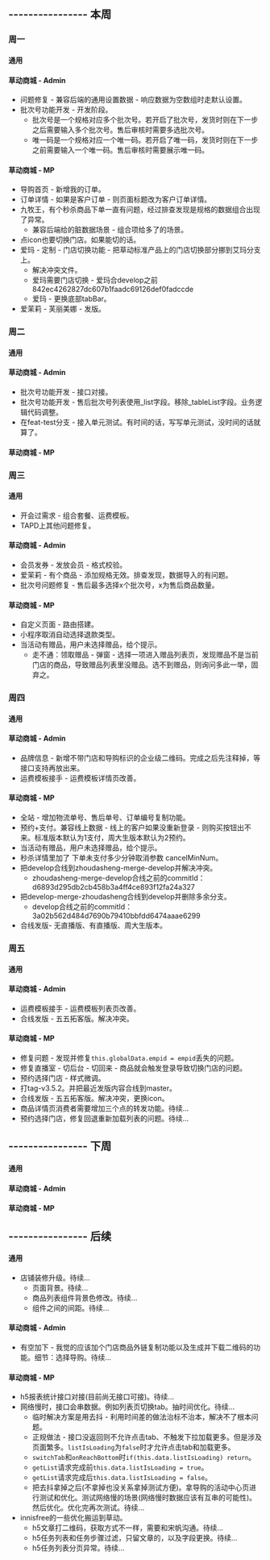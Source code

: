 ## ---------------- 本周

### 周一
#### 通用
#### 草动商城 - Admin
* 问题修复 - 兼容后端的通用设置数据 - 响应数据为空数组时走默认设置。
* 批次号功能开发 - 开发阶段。
  - 批次号是一个规格对应多个批次号。若开启了批次号，发货时则在下一步之后需要输入多个批次号。售后审核时需要多选批次号。
  - 唯一码是一个规格对应一个唯一码。若开启了唯一码，发货时则在下一步之前需要输入一个唯一码。售后审核时需要展示唯一码。
#### 草动商城 - MP
* 导购首页 - 新增我的订单。
* 订单详情 - 如果是客户订单 - 则页面标题改为客户订单详情。
* 九牧王，有个秒杀商品下单一直有问题，经过排查发现是规格的数据组合出现了异常。
  - 兼容后端给的脏数据场景 - 组合项给多了的场景。
* 点icon也要切换门店。如果能切的话。
* 爱玛 - 定制 - 门店切换功能 - 把草动标准产品上的门店切换部分挪到艾玛分支上。
  - 解决冲突文件。
  - 爱玛需要门店切换 - 爱玛合develop之前 842ec4262827dc607b1faadc69126def0fadccde
  - 爱玛 - 更换底部tabBar。
* 爱茉莉 - 芙丽美娜 - 发版。

### 周二
#### 通用
#### 草动商城 - Admin
* 批次号功能开发 - 接口对接。
* 批次号功能开发 - 售后批次号列表使用_list字段。移除_tableList字段。业务逻辑代码调整。
* 在feat-test分支 - 接入单元测试。有时间的话，写写单元测试，没时间的话就算了。
#### 草动商城 - MP

### 周三
#### 通用
* 开会过需求 - 组合套餐、运费模板。
* TAPD上其他问题修复。
#### 草动商城 - Admin
* 会员发券 - 发放会员 - 格式校验。
* 爱茉莉 - 有个商品 - 添加规格无效。排查发现，数据导入的有问题。
* 批次号问题修复 - 售后最多选择x个批次号，x为售后商品数量。
#### 草动商城 - MP
* 自定义页面 - 路由搭建。
* 小程序取消自动选择退款类型。
* 当活动有赠品，用户未选择赠品，给个提示。
  - 走不通：领取赠品 - 弹窗 - 选择一项进入赠品列表页，发现赠品不是当前门店的商品，导致赠品列表里没赠品。选不到赠品，则询问多此一举，固弃之。

### 周四
#### 通用
#### 草动商城 - Admin
* 品牌信息 - 新增不带门店和导购标识的企业级二维码。完成之后先注释掉，等接口支持再放出来。
* 运费模板接手 - 运费模板详情页改善。
#### 草动商城 - MP
* 全站 - 增加物流单号、售后单号、订单编号复制功能。
* 预约+支付。兼容线上数据 - 线上的客户如果没重新登录 - 则购买按钮出不来。标准版本默认为1支付，周大生版本默认为2预约。
* 当活动有赠品，用户未选择赠品，给个提示。
* 秒杀详情里加了 下单未支付多少分钟取消参数 cancelMinNum。
* 把develop合线到zhoudasheng-merge-develop并解决冲突。
  - zhoudasheng-merge-develop合线之前的commitId：d6893d295db2cb458b3a4ff4ce893f12fa24a327
* 把develop-merge-zhoudasheng合线到develop并删除多余分支。
  - develop合线之前的commitId：3a02b562d484d7690b79410bbfdd6474aaae6299
* 合线发版- 无直播版、有直播版、周大生版本。

### 周五
#### 通用
#### 草动商城 - Admin
* 运费模板接手 - 运费模板列表页改善。
* 合线发版 - 五五拓客版。解决冲突。
#### 草动商城 - MP
* 修复问题 - 发现并修复`this.globalData.empid = empid`丢失的问题。
* 修复直播室 - 切后台 - 切回来 - 商品就会触发登录导致切换门店的问题。
* 预约选择门店 - 样式微调。
* 打tag-v3.5.2。并把最近发版内容合线到master。
* 合线发版 - 五五拓客版。解决冲突，更换icon。
* 商品详情页消费者需要增加三个点的转发功能。待续...
* 预约选择门店，修复回退重新加载列表的问题。待续...

## ---------------- 下周
#### 通用
#### 草动商城 - Admin
#### 草动商城 - MP

## ---------------- 后续
#### 通用
* 店铺装修升级。待续...
  - 页面背景。待续...
  - 商品列表组件背景色修改。待续...
  - 组件之间的间距。待续...
#### 草动商城 - Admin
* 有空加下 - 我觉的应该加个门店商品外链复制功能以及生成并下载二维码的功能。细节：选择导购。待续...
#### 草动商城 - MP
* h5报表统计接口对接(目前尚无接口可接)。待续...
* 网络慢时，接口会串数据。例如列表页切换tab。抽时间优化。待续...
  - 临时解决方案是用去抖 - 利用时间差的做法治标不治本，解决不了根本问题。
  - 正规做法 - 接口没返回则不允许点击tab、不触发下拉加载更多。但是涉及页面繁多。`listIsLoading`为`false`时才允许点击tab和加载更多。
  - `switchTab`和`onReachBottom`时`if(this.data.listIsLoading) return`。
  - `getList`请求完成前`this.data.listIsLoading = true`。
  - `getList`请求完成后`this.data.listIsLoading = false`。
  - 把去抖拿掉之后(不拿掉也没关系拿掉测试方便)。拿导购的活动中心页进行测试和优化。测试网络慢的场景(网络慢时数据应该有互串的可能性)。然后优化。优化完再次测试。待续...
* innisfree的一些优化搬运到草动。
  - h5文章打二维码，获取方式不一样，需要和宋帆沟通。待续...
  - h5任务列表和任务步骤过滤，只留文章的，以及字段更换。待续...
  - h5任务列表分页异常。待续...
